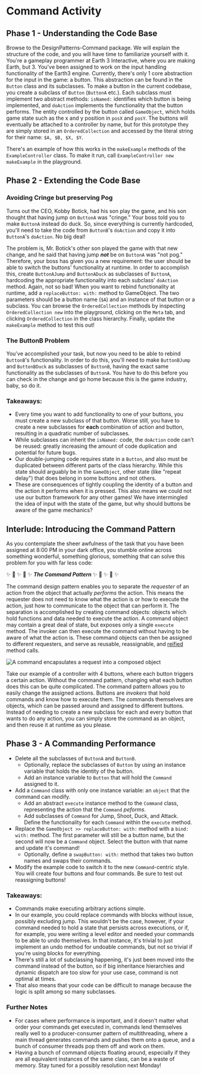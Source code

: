 # Command Activity

## Phase 1 - Understanding the Code Base
Browse to the DesignPatterns-Command package. We will explain the structure of the code, and you will have time to familiarize yourself with it. You're a gameplay programmer at Earth 3 Interactive, where you are making Earth, but 3. You've been assigned to work on the input handling functionality of the Earth3 engine. Currently, there's only 1 core abstraction for the input in the game: a button. This abstraction can be found in the `Button` class and its subclasses. To make a button in the current codebase, you create a subclass of `Button` (`ButtonA` etc.). Each subclass must implement two abstract methods: `isNamed:` identifies which button is being implemented, and `doAction` implements the functionality that the button performs. The entity controlled by the button called `GameObject`, which holds game state such as the x and y position in `posX` and `posY`. The buttons will eventually be attached to a controller by name, but for this prototype they are simply stored in an `OrderedCollection` and accessed by the literal string for their name: `$A, $B, $X, $Y`.

There's an example of how this works in the `makeExample` methods of the `ExampleController` class. To make it run, call `ExampleController new makeExample` in the playground. 

## Phase 2 - Extending the Code Base
### Avoiding Cringe but preserving Pog
Turns out the CEO, Kobby Botick, had his son play the game, and his son thought that having jump on `ButtonA` was "cringe." Your boss told you to make `ButtonA` instead do duck. So, since everything is currently hardcoded, you'll need to take the code from `ButtonB`'s `doAction` and copy it into `ButtonA`'s `doAction`. No big deal!

The problem is, Mr. Botick's other son played the game with that new change, and he said that having jump ***not*** be on `ButtonA` was "not pog." Therefore, your boss has given you a new requirement: the user should be able to switch the  buttons' functionality at runtime. In order to accomplish this, create `ButtonAJump` and `ButtonADuck` as subclasses of `ButtonA`, hardcoding the appropriate functionality into each subclass' `doAction` method. Again, not so bad! When you want to rebind functionality at runtime, add a `replaceButton: with:` method to GameObject. The two parameters should be a button name (`$A`) and an instance of that button or a subclass.  You can browse the `OrderedCollection` methods by inspecting `OrderedCollection new` into the playground, clicking on the `Meta` tab, and clicking `OrderedCollection` in the class hierarchy. Finally, update the `makeExample` method to test this out!


### The ButtonB Problem
You've accomplished your task, but now you need to be able to rebind `ButtonB`'s functionality. In order to do this, you'll need to make `ButtonBJump` and `ButtonBDuck` as subclasses of `ButtonB`, having the exact same functionality as the subclasses of `ButtonA`. You have to do this before you can check in the change and go home because this is the game industry, baby, so do it. 


### Takeaways:

* Every time you want to add functionality to one of your buttons, you must create a new subclass of that button. Worse still, you have to create a new subclasses for **each** combination of action and button, resulting in a quadratic number of subclasses. 
* While subclasses can inherit the `isNamed:` code, the `doAction` code can't be reused: greatly increasing the amount of code duplication and potential for future bugs.
* Our double-jumping code requires state in a `Button`, and also must be duplicated between different parts of the class hierarchy. While this state should arguably be in the `GameObject`, other state (like "repeat delay") that does belong in some buttons and not others.
* These are consequences of tightly coupling the identity of a button and the action it performs when it is pressed. This also means we could not use our button framework for any other games! We have intermingled the idea of input with the state of the game, but why should buttons be aware of the game mechanics?


## Interlude: Introducing the Command Pattern
As you contemplate the sheer awfulness of the task that you have been assigned at 8:00 PM in your dark office, you stumble online across something wonderful, something glorious, something that can solve this problem for you with far less code:

✨ 🌈 ✨ 🌈 ✨ ***The Command Pattern*** ✨ 🌈 ✨ 🌈 ✨

The command design pattern enables you to separate the *requester* of an action from the object that actually *performs* the action. This means the requester does not need to know what the action is or how to execute the action, just how to communicate to the object that can perform it. The separation is accomplished by creating command objects: objects which hold functions and data needed to execute the action. A command object may contain a great deal of state, but exposes only a single `execute` method. The invoker can then execute the command without having to be aware of what the action is. These command objects can then be assigned to different requesters, and serve as reusable, reassignable, and [reified](https://www.merriam-webster.com/dictionary/reify) method calls.

![A command encapsulates a request into a composed object](https://learning.oreilly.com/api/v2/epubs/urn:orm:book:9781492077992/files/assets/f0206-02.png)

Take our example of a controller with 4 buttons, where each button triggers a certain action. Without the command pattern, changing what each button does this can be quite complicated. The command pattern allows you to easily change the assigned actions. Buttons are *invokers* that hold commands and know how to execute them. The commands themselves are objects, which can be passed around and assigned to different buttons. Instead of needing to create a new subclass for each and every button that wants to do any action, you can simply store the command as an object, and then reuse it at runtime as you please. 


## Phase 3 - A Commanding Performance
- Delete all the subclasses of `ButtonA` and `ButtonB`.
  - Optionally, replace the subclasses of `Button` by using an instance variable that holds the identity of the button.
   - Add an instance variable to `Button` that will hold the `Command` assigned to it. 
- Add a `Command` class with only one instance variable: an `object` that the command can modify.
   - Add an abstract `execute` instance method to the `Command` class, representing the action that the `Command` *peforms*.
   - Add subclasses of `Command` for Jump, Shoot, Duck, and Attack. Define the functionality for each `Command` within the `execute` method. 
- Replace the `GameObject >> replaceButton: with:` method with a `bind: with:` method. The first parameter will still be a button name, but the second will now be a `Command` object. Select the button with that name and update it's command!
  - Optionally, define a `swapButton: with:` method that takes two button names and swaps their commands.
- Modify the example code to switch it to the new `Command`-centric style. You will create four buttons and four commands. Be sure to test out reassigning buttons!

### Takeaways:
- Commands make executing arbitrary actions simple.
- In our example, you could replace commands with blocks without issue, possibly excluding jump. This wouldn't be the case, however, if your command needed to hold a state that persists across executions, or if, for example, you were writing a level editor and needed your commands to be able to undo themselves. In that instance, it's trivial to just implement an undo method for undoable commands, but not so trivial if you're using blocks for everything. 
- There's still a lot of subclassing happening, it's just been moved into the command instead of the button, so if big inheritance hierarchies and dynamic dispatch are too slow for your use case, command is not optimal at times. 
- That also means that your code can be difficult to manage because the logic is split among so many subclasses. 

### Further Notes
- For cases where performance is important, and it doesn't matter what order your commands get executed in, commands lend themselves really well to a producer-consumer pattern of multithreading, where a main thread generates commands and pushes them onto a queue, and a bunch of consumer threads pop them off and work on them. 
- Having a bunch of command objects floating around, especially if they are all equivalent instances of the same class, can be a waste of memory. Stay tuned for a possibly resolution next Monday!
